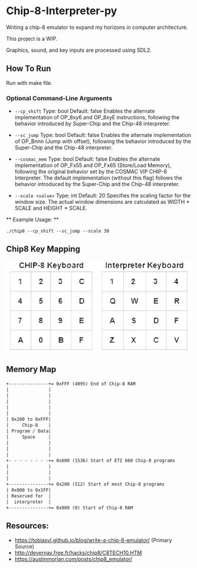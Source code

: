 # Chip-8-Interpreter-py

Writing a chip-8 emulator to expand my horizons in computer architecture.

This project is a WIP.

Graphics, sound, and key inputs are processed using SDL2.

## How To Run
Run with make file.

### Optional Command-Line Arguments
- `--cp_shift`
Type: bool
Default: false
Enables the alternate implementation of OP_8xy6 and OP_8xyE instructions, following the behavior introduced by Super-Chip and the Chip-48 interpreter.

- `--sc_jump`
Type: bool
Default: false
Enables the alternate implementation of OP_Bnnn (Jump with offset), following the behavior introduced by the Super-Chip and the Chip-48 interpreter.

- `--cosmac_mem`
Type: bool
Default: false
Enables the alternate implementation of OP_Fx55 and OP_Fx65 (Store/Load Memory), following the original behavior set by the COSMAC VIP CHIP-8 Interpreter. The default implementation (without this flag) follows the behavior introduced by the Super-Chip and the Chip-48 interpreter.

- `--scale <value>`
Type: int
Default: 20
Specifies the scaling factor for the window size. The actual window dimensions are calculated as WIDTH * SCALE and HEIGHT * SCALE.

** Example Usage: **
```
./chip8 --cp_shift --sc_jump --scale 30
```

## Chip8 Key Mapping
![Chip-8 to Interpretter Layout](src/keypad.png)

## Memory Map
```
+---------------+= 0xFFF (4095) End of Chip-8 RAM
|               |
|               |
|               |
|               |
|               |
| 0x200 to 0xFFF|
|     Chip-8    |
| Program / Data|
|     Space     |
|               |
|               |
|               |
+- - - - - - - -+= 0x600 (1536) Start of ETI 660 Chip-8 programs
|               |
|               |
|               |
+---------------+= 0x200 (512) Start of most Chip-8 programs
| 0x000 to 0x1FF|
| Reserved for  |
|  interpreter  |
+---------------+= 0x000 (0) Start of Chip-8 RAM
```

## Resources:
- https://tobiasvl.github.io/blog/write-a-chip-8-emulator/ (Primary Source)
- http://devernay.free.fr/hacks/chip8/C8TECH10.HTM
- https://austinmorlan.com/posts/chip8_emulator/ 